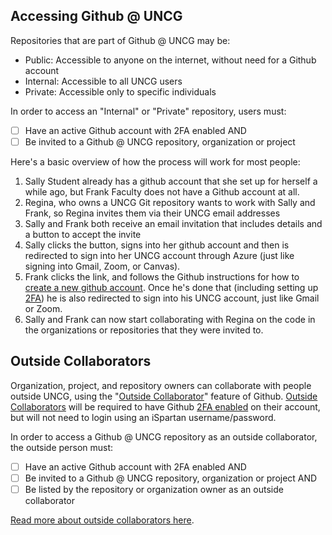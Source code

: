 ## Accessing Github @ UNCG 

Repositories that are part of Github @ UNCG may be:
 - Public: Accessible to anyone on the internet, without need for a Github account
 - Internal: Accessible to all UNCG users
 - Private: Accessible only to specific individuals

In order to access an "Internal" or "Private" repository, users must:
 - [ ] Have an active Github account with 2FA enabled AND 
 - [ ] Be invited to a Github @ UNCG repository, organization or project

Here's a basic overview of how the process will work for most people:

1. Sally Student already has a github account that she set up for herself a while ago, but Frank Faculty does not have a Github account at all.
2. Regina, who owns a UNCG Git repository wants to work with Sally and Frank, so Regina invites them via their UNCG email addresses
3. Sally and Frank both receive an email invitation that includes details and a button to accept the invite
4. Sally clicks the button, signs into her github account and then is redirected to sign into her UNCG account through Azure (just like signing into Gmail, Zoom, or Canvas).
5. Frank clicks the link, and follows the Github instructions for how to [create a new github account](https://docs.github.com/en/github/getting-started-with-github/signing-up-for-github/signing-up-for-a-new-github-account). Once he's done that (including setting up [2FA](https://docs.github.com/en/github/authenticating-to-github/securing-your-account-with-two-factor-authentication-2fa)) he is also redirected to sign into his UNCG account, just like Gmail or Zoom.
7. Sally and Frank can now start collaborating with Regina on the code in the organizations or repositories that they were invited to.  

## Outside Collaborators

Organization, project, and repository owners can collaborate with people outside UNCG, using the "[Outside Collaborator](https://docs.github.com/en/organizations/managing-access-to-your-organizations-repositories/adding-outside-collaborators-to-repositories-in-your-organization)" feature of Github. [Outside Collaborators](https://docs.github.com/en/organizations/managing-access-to-your-organizations-repositories/adding-outside-collaborators-to-repositories-in-your-organization) will be required to have Github [2FA enabled](https://docs.github.com/en/github/authenticating-to-github/securing-your-account-with-two-factor-authentication-2fa) on their account, but will not need to login using an iSpartan username/password.

In order to access a Github @ UNCG repository as an outside collaborator, the outside person must:
 - [ ] Have an active Github account with 2FA enabled AND 
 - [ ] Be invited to a Github @ UNCG repository, organization or project AND
 - [ ] Be listed by the repository or organization owner as an outside collaborator

[Read more about outside collaborators here](https://docs.github.com/en/organizations/managing-access-to-your-organizations-repositories/adding-outside-collaborators-to-repositories-in-your-organization).



